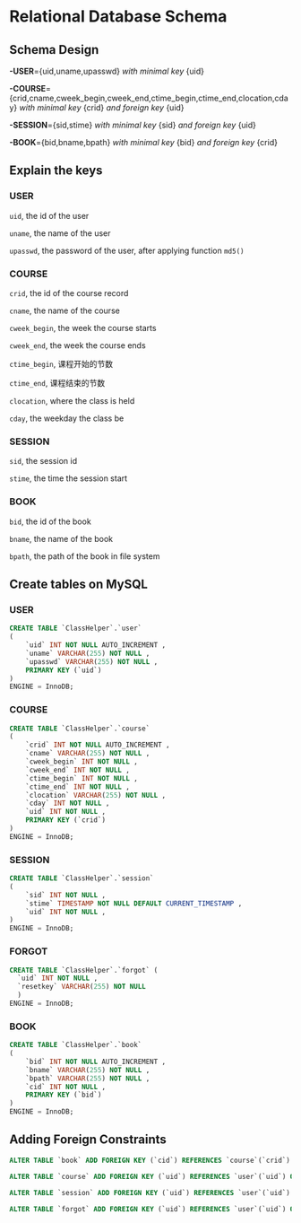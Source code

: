 # Relational Database Schema 



## Schema Design

**-USER**={uid,uname,upasswd} *with minimal key* {uid}

**-COURSE**={crid,cname,cweek_begin,cweek_end,ctime_begin,ctime_end,clocation,cday} *with minimal key* {crid} *and foreign key* {uid}

**-SESSION**={sid,stime} *with minimal key* {sid} *and foreign key* {uid}

**-BOOK**={bid,bname,bpath} *with minimal key* {bid} *and foreign key* {crid}

## Explain the keys

### USER

`uid`, the id of the user

`uname`, the name of the user

`upasswd`, the password of the user, after applying function `md5()`

### COURSE

`crid`, the id of the course record

`cname`, the name of the course

`cweek_begin`, the week the course starts

`cweek_end`, the week the course ends

`ctime_begin`, 课程开始的节数

`ctime_end`, 课程结束的节数

`clocation`, where the class is held

`cday`, the weekday the class be

### SESSION

`sid`, the session id

`stime`, the time the session start

### BOOK

`bid`, the id of the book

`bname`, the name of the book

`bpath`, the path of the book in file system



## Create tables on MySQL

### USER

```sql
CREATE TABLE `ClassHelper`.`user` 
( 
    `uid` INT NOT NULL AUTO_INCREMENT , 
    `uname` VARCHAR(255) NOT NULL , 
    `upasswd` VARCHAR(255) NOT NULL , 
    PRIMARY KEY (`uid`)
) 
ENGINE = InnoDB;

```



### COURSE

```sql
CREATE TABLE `ClassHelper`.`course` 
( 
    `crid` INT NOT NULL AUTO_INCREMENT , 
    `cname` VARCHAR(255) NOT NULL , 
    `cweek_begin` INT NOT NULL , 
    `cweek_end` INT NOT NULL , 
    `ctime_begin` INT NOT NULL , 
    `ctime_end` INT NOT NULL , 
    `clocation` VARCHAR(255) NOT NULL , 
    `cday` INT NOT NULL , 
    `uid` INT NOT NULL ,
    PRIMARY KEY (`crid`)
) 
ENGINE = InnoDB;
```



### SESSION

```sql
CREATE TABLE `ClassHelper`.`session` 
( 
    `sid` INT NOT NULL , 
    `stime` TIMESTAMP NOT NULL DEFAULT CURRENT_TIMESTAMP ,
    `uid` INT NOT NULL ,
) 
ENGINE = InnoDB;
```

### FORGOT

```sql
CREATE TABLE `ClassHelper`.`forgot` ( 
  `uid` INT NOT NULL , 
  `resetkey` VARCHAR(255) NOT NULL 
  ) 
ENGINE = InnoDB;
```


### BOOK

```sql
CREATE TABLE `ClassHelper`.`book` 
( 
    `bid` INT NOT NULL AUTO_INCREMENT , 
    `bname` VARCHAR(255) NOT NULL , 
    `bpath` VARCHAR(255) NOT NULL , 
    `cid` INT NOT NULL , 
    PRIMARY KEY (`bid`)
) 
ENGINE = InnoDB;
```



## Adding Foreign Constraints

```sql
ALTER TABLE `book` ADD FOREIGN KEY (`cid`) REFERENCES `course`(`crid`) ON DELETE RESTRICT ON UPDATE RESTRICT;
```

```sql
ALTER TABLE `course` ADD FOREIGN KEY (`uid`) REFERENCES `user`(`uid`) ON DELETE RESTRICT ON UPDATE RESTRICT;
```

```sql
ALTER TABLE `session` ADD FOREIGN KEY (`uid`) REFERENCES `user`(`uid`) ON DELETE RESTRICT ON UPDATE RESTRICT;
```

```sql
ALTER TABLE `forgot` ADD FOREIGN KEY (`uid`) REFERENCES `user`(`uid`) ON DELETE RESTRICT ON UPDATE RESTRICT;
```